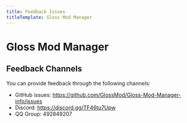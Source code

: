 ```yaml
---
title: Feedback Issues
titleTemplate: Gloss Mod Manager
---
```


# Gloss Mod Manager
## Feedback Channels

You can provide feedback through the following channels:
- GitHub issues: https://github.com/GlossMod/Gloss-Mod-Manager-info/issues
- Discord: https://discord.gg/TF46tu7Upw
- QQ Group: 492849207
